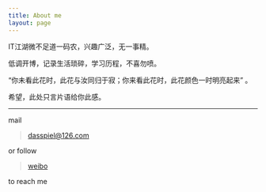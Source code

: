 ```yaml
---
title: About me
layout: page
---
```


IT江湖微不足道一码农，兴趣广泛，无一事精。

低调开博，记录生活琐碎，学习历程，不喜勿喷。

“你未看此花时，此花与汝同归于寂；你来看此花时，此花颜色一时明亮起来” 。

希望，此处只言片语给你此感。

<hr/>

mail 

> dasspiel@126.com

or follow 

> [weibo](http://weibo.com/voidove)

to reach me
